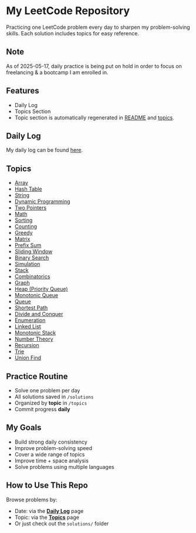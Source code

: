 # My LeetCode Repository

Practicing one LeetCode problem every day to sharpen my problem-solving skills. Each solution includes topics for easy reference.

## Note
As of 2025-05-17, daily practice is being put on hold in order to focus on freelancing & a bootcamp I am enrolled in.

## Features
- Daily Log
- Topics Section
- Topic section is automatically regenerated in [README](README.md) and [topics](topics.md). 

## Daily Log

My daily log can be found [here](daily.md).

## Topics

- [Array](topics.md#array)
- [Hash Table](topics.md#hash-table)
- [String](topics.md#string)
- [Dynamic Programming](topics.md#dynamic-programming)
- [Two Pointers](topics.md#two-pointers)
- [Math](topics.md#math)
- [Sorting](topics.md#sorting)
- [Counting](topics.md#counting)
- [Greedy](topics.md#greedy)
- [Matrix](topics.md#matrix)
- [Prefix Sum](topics.md#prefix-sum)
- [Sliding Window](topics.md#sliding-window)
- [Binary Search](topics.md#binary-search)
- [Simulation](topics.md#simulation)
- [Stack](topics.md#stack)
- [Combinatorics](topics.md#combinatorics)
- [Graph](topics.md#graph)
- [Heap (Priority Queue)](topics.md#heap-(priority-queue))
- [Monotonic Queue](topics.md#monotonic-queue)
- [Queue](topics.md#queue)
- [Shortest Path](topics.md#shortest-path)
- [Divide and Conquer](topics.md#divide-and-conquer)
- [Enumeration](topics.md#enumeration)
- [Linked List](topics.md#linked-list)
- [Monotonic Stack](topics.md#monotonic-stack)
- [Number Theory](topics.md#number-theory)
- [Recursion](topics.md#recursion)
- [Trie](topics.md#trie)
- [Union Find](topics.md#union-find)

## Practice Routine

- Solve one problem per day
- All solutions saved in `/solutions`
- Organized by **topic** in `/topics`
- Commit progress **daily** 


## My Goals
- Build strong daily consistency
- Improve problem-solving speed
- Cover a wide range of topics
- Improve time + space analysis
- Solve problems using multiple languages

## How to Use This Repo

Browse problems by:
- Date: via the [**Daily Log**](daily.md) page
- Topic: via the [**Topics**](topics.md) page
- Or just check out the `solutions/` folder
